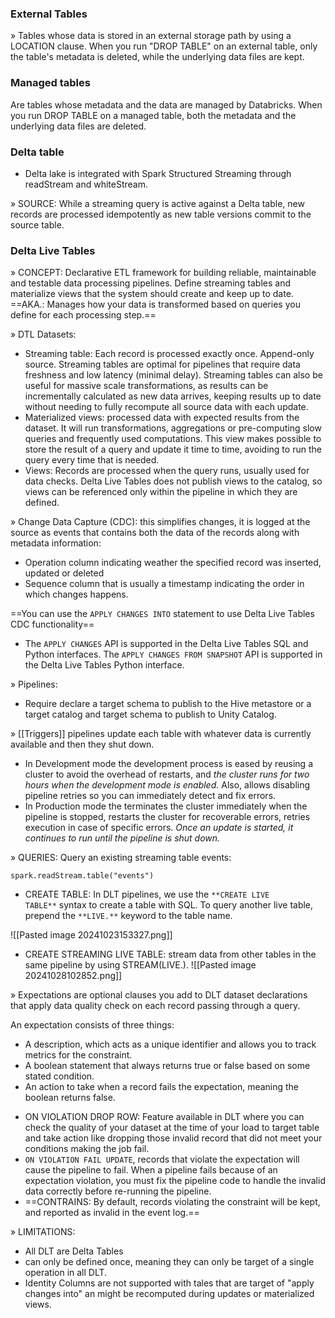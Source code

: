 ### External Tables

» Tables whose data is stored in an external storage path by using a LOCATION clause. When you run "DROP TABLE" on an external table, only the table's metadata is deleted, while the underlying data files are kept.

### Managed tables

Are tables whose metadata and the data are managed by Databricks. When you run DROP TABLE on a managed table, both the metadata and the underlying data files are deleted. 

### Delta table
+ Delta lake is integrated with Spark Structured Streaming through readStream and whiteStream. 

» SOURCE: While a streaming query is active against a Delta table, new records are processed idempotently as new table versions commit to the source table.

### Delta Live Tables

» CONCEPT: Declarative ETL framework for building reliable, maintainable and testable data processing pipelines. Define streaming tables and materialize views that the system should create and keep up to date. 
	==AKA.: Manages how your data is transformed based on queries you define for each processing step.==

» DTL Datasets:
+ Streaming table: Each record is processed exactly once. Append-only source. Streaming tables are optimal for pipelines that require data freshness and low latency (minimal delay). Streaming tables can also be useful for massive scale transformations, as results can be incrementally calculated as new data arrives, keeping results up to date without needing to fully recompute all source data with each update.
+ Materialized views: processed data with expected results from the dataset. It will run transformations, aggregations or pre-computing slow queries and frequently used computations. This view makes possible to store the result of a query and update it time to time, avoiding to run the query every time that is needed. 
+ Views: Records are processed when the query runs, usually used for data checks. Delta Live Tables does not publish views to the catalog, so views can be referenced only within the pipeline in which they are defined.

» Change Data Capture (CDC): this simplifies changes, it is logged at the source as events that contains both the data of the records along with metadata information: 
+ Operation column indicating weather the specified record was inserted, updated or deleted
+ Sequence column that is usually a timestamp indicating the order in which changes happens. 

==You can use the `APPLY CHANGES INTO` statement to use Delta Live Tables CDC functionality==

+ The `APPLY CHANGES` API is supported in the Delta Live Tables SQL and Python interfaces. The `APPLY CHANGES FROM SNAPSHOT` API is supported in the Delta Live Tables Python interface.

» Pipelines: 
+ Require declare a target schema to publish to the Hive metastore or a target catalog and target schema to publish to Unity Catalog. 

» [[Triggers]] pipelines update each table with whatever data is currently available and then they shut down. 
+ In Development mode the development process is eased by reusing a cluster to avoid the overhead of restarts, and *the cluster runs for two hours when the development mode is enabled.* Also, allows disabling pipeline retries so you can immediately detect and fix errors.  
+ In Production mode the terminates the cluster immediately when the pipeline is stopped, restarts the cluster for recoverable errors, retries execution in case of specific errors. *Once an update is started, it continues to run until the pipeline is shut down.*

» QUERIES:
	Query an existing streaming table events:
	
	spark.readStream.table("events")

+ CREATE TABLE: In DLT pipelines, we use the `**CREATE LIVE TABLE**` syntax to create a table with SQL. To query another live table, prepend the `**LIVE.**` keyword to the table name.

![[Pasted image 20241023153327.png]]

* CREATE STREAMING LIVE TABLE: stream data from other tables in the same pipeline by using STREAM(LIVE.).
![[Pasted image 20241028102852.png]]

» Expectations are optional clauses you add to DLT dataset declarations that apply data quality check on each record passing through a query.

An expectation consists of three things:

- A description, which acts as a unique identifier and allows you to track metrics for the constraint.
- A boolean statement that always returns true or false based on some stated condition.
- An action to take when a record fails the expectation, meaning the boolean returns false.

+ ON VIOLATION DROP ROW: Feature available in DLT where you can check the quality of  your dataset at the time of your load to target table and take action like dropping those invalid record that did not meet your conditions making the job fail. 
+ `ON VIOLATION FAIL UPDATE`, records that violate the expectation will cause the pipeline to fail. When a pipeline fails because of an expectation violation, you must fix the pipeline code to handle the invalid data correctly before re-running the pipeline.
+  ==CONTRAINS: By default, records violating the constraint will be kept, and reported as invalid in the event log.==

» LIMITATIONS: 
+ All DLT are Delta Tables
+ can only be defined once, meaning they can only be target of a single operation in all DLT.
+ Identity Columns are not supported with tales that are target of "apply changes into" an might be recomputed during updates or materialized views. 